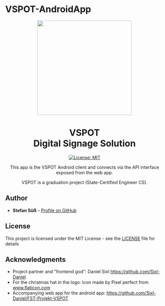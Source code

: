 # VSPOT-AndroidApp

<div align="center">
<img src="https://www.dropbox.com/s/jcbm7pq67p5re0q/logo.png?dl=0" width="300" height="300">
<h1>VSPOT<br>Digital Signage Solution</h1>
<p>
  
[![License: MIT](https://img.shields.io/badge/License-MIT-yellow.svg)](https://opensource.org/licenses/MIT)

</p>
<p>This app is the VSPOT Android client and connects via the API interface exposed from the web app.</p>
<p>VSPOT is a graduation project (State-Certified Engineer CS).</p>
</div>

## Author

* **Stefan Süß** – [Profile on GitHub](https://github.com/StefanSuess)

## License
This project is licensed under the MIT License - see the [LICENSE](LICENSE) file for details

## Acknowledgments
* Project partner and "frontend god": Daniel Sixl https://github.com/Sixl-Daniel
* For the christmas hat in the logo: Icon made by Pixel perfect from www.flaticon.com
* Accompanying web app for the android app: https://github.com/Sixl-Daniel/FST-Projekt-VSPOT

